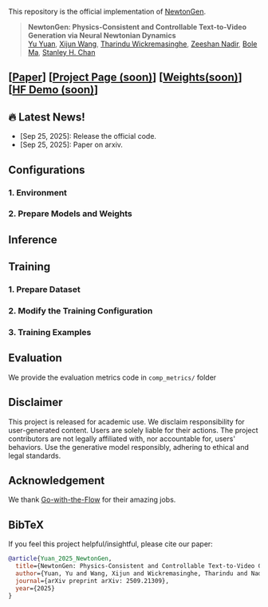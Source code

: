 This repository is the official implementation of [NewtonGen](https://arxiv.org/abs/2509.21309).

> **NewtonGen: Physics-Consistent and Controllable Text-to-Video Generation via Neural Newtonian Dynamics** <br>
> [Yu Yuan](https://yuanyuspace.cn/about/), [Xijun Wang](https://xijun-w.github.io/), [Tharindu Wickremasinghe](https://tharindu-nirmal.github.io/), [Zeeshan Nadir](https://www.linkedin.com/in/zeeshan-nadir), [Bole Ma](https://engineering.purdue.edu/ChanGroup/people.html), [Stanley H. Chan](https://engineering.purdue.edu/ChanGroup/stanleychan.html)<br>

## [[Paper](https://arxiv.org/abs/2509.21309)] [[Project Page (soon)](https://generative-photography.github.io/project/)]  [[Weights(soon)](https://huggingface.co/pandaphd/generative_photography)] [[HF Demo (soon)](https://huggingface.co/spaces/pandaphd/generative_photography)]


## 🔥 Latest News!
* [Sep 25, 2025]: Release the official code.
* [Sep 25, 2025]: Paper on arxiv.


## Configurations
### 1. Environment


### 2. Prepare Models and Weights



## Inference


## Training
### 1. Prepare Dataset

### 2. Modify the Training Configuration


### 3. Training Examples


## Evaluation

We provide the evaluation metrics code in `comp_metrics/` folder



## Disclaimer
This project is released for academic use. We disclaim responsibility for user-generated content. Users are solely liable for their actions. The project contributors are not legally affiliated with, nor accountable for, users' behaviors. Use the generative model responsibly, adhering to ethical and legal standards. 


## Acknowledgement
We thank [Go-with-the-Flow](https://github.com/Eyeline-Labs/Go-with-the-Flow) for their amazing jobs.


## BibTeX
If you feel this project helpful/insightful, please cite our paper:
```bibtex
@article{Yuan_2025_NewtonGen,
  title={NewtonGen: Physics-Consistent and Controllable Text-to-Video Generation via Neural Newtonian Dynamics},
  author={Yuan, Yu and Wang, Xijun and Wickremasinghe, Tharindu and Nadir, Zeeshan and Ma, Bole and Chan, Stanley},
  journal={arXiv preprint arXiv: 2509.21309},
  year={2025}
}
```